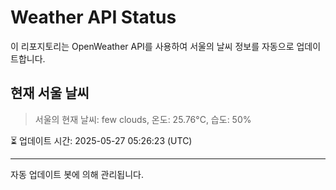 
# Weather API Status

이 리포지토리는 OpenWeather API를 사용하여 서울의 날씨 정보를 자동으로 업데이트합니다.

## 현재 서울 날씨
> 서울의 현재 날씨: few clouds, 온도: 25.76°C, 습도: 50%

⏳ 업데이트 시간: 2025-05-27 05:26:23 (UTC)

---
자동 업데이트 봇에 의해 관리됩니다.
